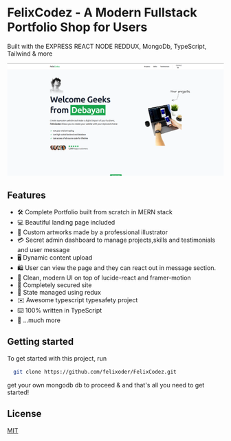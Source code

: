 # FelixCodez - A Modern Fullstack Portfolio Shop for Users

Built with the EXPRESS REACT NODE REDDUX, MongoDb, TypeScript, Tailwind & more

![Project Image](https://github.com/felixoder/FelixCodez/blob/master/client/public/banner-me.png)

## Features

- 🛠️ Complete Portfolio built from scratch in MERN stack
- 💻 Beautiful landing page included
- 🎨 Custom artworks made by a professional illustrator
- 💳 Secret admin dashboard to manage projects,skills and testimonials and user message
- 🖥️ Dynamic content upload
- 🛍️ User can view the page and they can react out in message section.
- 🌟 Clean, modern UI on top of lucide-react and framer-motion
- 🛒 Completely secured site
- 🔑 State managed using redux
- ✉️ Awesome typescript typesafety project
- ⌨️ 100% written in TypeScript
- 🎁 ...much more

## Getting started

To get started with this project, run

```bash
  git clone https://github.com/felixoder/FelixCodez.git
```
get your own mongodb db to proceed  & and that's all you need to get started!



## License

[MIT](https://choosealicense.com/licenses/mit/)
